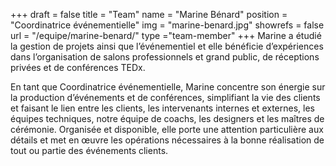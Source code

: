 +++
draft		= false
title		= "Team"
name		= "Marine Bénard"
position 	= "Coordinatrice événementielle"
img			= "marine-benard.jpg"
showrefs	= false
url			= "/equipe/marine-benard/"
type		="team-member"
+++
Marine a étudié la gestion de projets ainsi que l’événementiel et elle bénéficie d’expériences dans l’organisation de salons professionnels et grand public, de réceptions privées et de conférences TEDx.

En tant que Coordinatrice événementielle, Marine concentre son énergie sur la production d’événements et de conférences, simplifiant la vie des clients et faisant le lien entre les clients, les intervenants internes et externes, les équipes techniques, notre équipe de coachs, les designers et les maîtres de cérémonie. Organisée et disponible, elle porte une attention particulière aux détails et met en œuvre les opérations nécessaires à la bonne réalisation de tout ou partie des événements clients.
